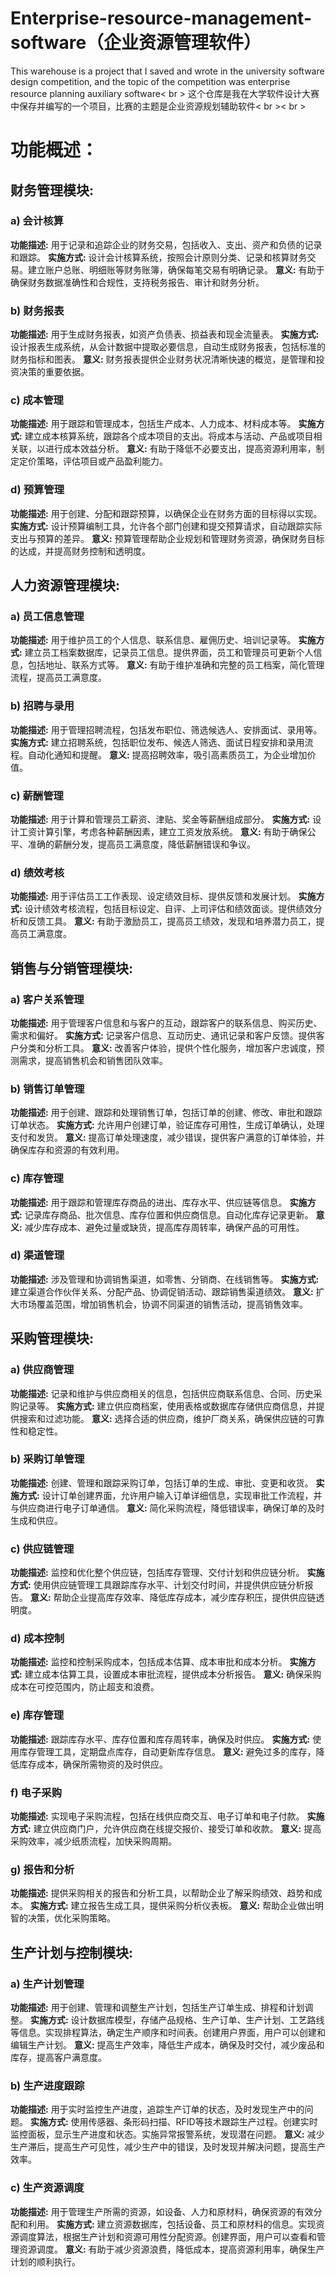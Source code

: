 # Enterprise-resource-management-software（企业资源管理软件）
This warehouse is a project that I saved and wrote in the university software design competition, and the topic of the competition was enterprise resource planning auxiliary software< br >
这个仓库是我在大学软件设计大赛中保存并编写的一个项目，比赛的主题是企业资源规划辅助软件< br >< br >
# 功能概述：

## 财务管理模块:

### a) 会计核算
**功能描述:** 用于记录和追踪企业的财务交易，包括收入、支出、资产和负债的记录和跟踪。
**实施方式:** 设计会计核算系统，按照会计原则分类、记录和核算财务交易。建立账户总账、明细账等财务账簿，确保每笔交易有明确记录。
**意义:** 有助于确保财务数据准确性和合规性，支持税务报告、审计和财务分析。

### b) 财务报表
**功能描述:** 用于生成财务报表，如资产负债表、损益表和现金流量表。
**实施方式:** 设计报表生成系统，从会计数据中提取必要信息，自动生成财务报表，包括标准的财务指标和图表。
**意义:** 财务报表提供企业财务状况清晰快速的概览，是管理和投资决策的重要依据。

### c) 成本管理
**功能描述:** 用于跟踪和管理成本，包括生产成本、人力成本、材料成本等。
**实施方式:** 建立成本核算系统，跟踪各个成本项目的支出。将成本与活动、产品或项目相关联，以进行成本效益分析。
**意义:** 有助于降低不必要支出，提高资源利用率，制定定价策略，评估项目或产品盈利能力。

### d) 预算管理
**功能描述:** 用于创建、分配和跟踪预算，以确保企业在财务方面的目标得以实现。
**实施方式:** 设计预算编制工具，允许各个部门创建和提交预算请求，自动跟踪实际支出与预算的差异。
**意义:** 预算管理帮助企业规划和管理财务资源，确保财务目标的达成，并提高财务控制和透明度。

## 人力资源管理模块:

### a) 员工信息管理
**功能描述:** 用于维护员工的个人信息、联系信息、雇佣历史、培训记录等。
**实施方式:** 建立员工档案数据库，记录员工信息。提供界面，员工和管理员可更新个人信息，包括地址、联系方式等。
**意义:** 有助于维护准确和完整的员工档案，简化管理流程，提高员工满意度。

### b) 招聘与录用
**功能描述:** 用于管理招聘流程，包括发布职位、筛选候选人、安排面试、录用等。
**实施方式:** 建立招聘系统，包括职位发布、候选人筛选、面试日程安排和录用流程。自动化通知和提醒。
**意义:** 提高招聘效率，吸引高素质员工，为企业增加价值。

### c) 薪酬管理
**功能描述:** 用于计算和管理员工薪资、津贴、奖金等薪酬组成部分。
**实施方式:** 设计工资计算引擎，考虑各种薪酬因素，建立工资发放系统。
**意义:** 有助于确保公平、准确的薪酬分发，提高员工满意度，降低薪酬错误和争议。

### d) 绩效考核
**功能描述:** 用于评估员工工作表现、设定绩效目标、提供反馈和发展计划。
**实施方式:** 设计绩效考核流程，包括目标设定、自评、上司评估和绩效面谈。提供绩效分析和反馈工具。
**意义:** 有助于激励员工，提高员工绩效，发现和培养潜力员工，提高员工满意度。

## 销售与分销管理模块:

### a) 客户关系管理
**功能描述:** 用于管理客户信息和与客户的互动，跟踪客户的联系信息、购买历史、需求和偏好。
**实施方式:** 记录客户信息、互动历史、通讯记录和客户反馈。提供客户分类和分析工具。
**意义:** 改善客户体验，提供个性化服务，增加客户忠诚度，预测需求，提高销售机会和销售团队效率。

### b) 销售订单管理
**功能描述:** 用于创建、跟踪和处理销售订单，包括订单的创建、修改、审批和跟踪订单状态。
**实施方式:** 允许用户创建订单，验证库存可用性，生成订单确认，处理支付和发货。
**意义:** 提高订单处理速度，减少错误，提供客户满意的订单体验，并确保库存和资源的有效利用。

### c) 库存管理
**功能描述:** 用于跟踪和管理库存商品的进出、库存水平、供应链等信息。
**实施方式:** 记录库存商品、批次信息、库存位置和供应商信息。自动化库存记录更新。
**意义:** 减少库存成本、避免过量或缺货，提高库存周转率，确保产品的可用性。

### d) 渠道管理
**功能描述:** 涉及管理和协调销售渠道，如零售、分销商、在线销售等。
**实施方式:** 建立渠道合作伙伴关系、分配产品、协调促销活动、跟踪销售渠道绩效。
**意义:** 扩大市场覆盖范围，增加销售机会，协调不同渠道的销售活动，提高销售效率。

## 采购管理模块:

### a) 供应商管理
**功能描述:** 记录和维护与供应商相关的信息，包括供应商联系信息、合同、历史采购记录等。
**实施方式:** 建立供应商档案，使用表格或数据库存储供应商信息，并提供搜索和过滤功能。
**意义:** 选择合适的供应商，维护厂商关系，确保供应链的可靠性和稳定性。

### b) 采购订单管理
**功能描述:** 创建、管理和跟踪采购订单，包括订单的生成、审批、变更和收货。
**实施方式:** 设计订单创建界面，允许用户输入订单详细信息，实现审批工作流程，并与供应商进行电子订单通信。
**意义:** 简化采购流程，降低错误率，确保订单的及时生成和供应。

### c) 供应链管理
**功能描述:** 监控和优化整个供应链，包括库存管理、交付计划和供应链分析。
**实施方式:** 使用供应链管理工具跟踪库存水平、计划交付时间，并提供供应链分析报告。
**意义:** 帮助企业提高库存效率、降低库存成本，减少库存积压，提供供应链透明度。

### d) 成本控制
**功能描述:** 监控和控制采购成本，包括成本估算、成本审批和成本分析。
**实施方式:** 建立成本估算工具，设置成本审批流程，提供成本分析报告。
**意义:** 确保采购成本在可控范围内，防止超支和浪费。

### e) 库存管理
**功能描述:** 跟踪库存水平、库存位置和库存周转率，确保及时供应。
**实施方式:** 使用库存管理工具，定期盘点库存，自动更新库存信息。
**意义:** 避免过多的库存，降低库存成本，确保所需物资的及时供应。

### f) 电子采购
**功能描述:** 实现电子采购流程，包括在线供应商交互、电子订单和电子付款。
**实施方式:** 建立供应商门户，允许供应商在线提交报价、接受订单和收款。
**意义:** 提高采购效率，减少纸质流程，加快采购周期。

### g) 报告和分析
**功能描述:** 提供采购相关的报告和分析工具，以帮助企业了解采购绩效、趋势和成本。
**实施方式:** 建立报告生成工具，提供采购分析仪表板。
**意义:** 帮助企业做出明智的决策，优化采购策略。

## 生产计划与控制模块:

### a) 生产计划管理
**功能描述:** 用于创建、管理和调整生产计划，包括生产订单生成、排程和计划调整。
**实施方式:** 设计数据库模型，存储产品规格、生产订单、生产计划、工艺路线等信息。实现排程算法，确定生产顺序和时间表。创建用户界面，用户可以创建和编辑生产计划。
**意义:** 提高生产效率，降低生产成本，确保及时交付，减少废品和库存，提高客户满意度。

### b) 生产进度跟踪
**功能描述:** 用于实时监控生产进度，追踪生产订单的状态，及时发现生产中的问题。
**实施方式:** 使用传感器、条形码扫描、RFID等技术跟踪生产过程。创建实时监控面板，显示生产进度和状态。实施异常报警系统，发现潜在问题。
**意义:** 减少生产滞后，提高生产可见性，减少生产中的错误，及时发现并解决问题，提高生产效率。

### c) 生产资源调度
**功能描述:** 用于管理生产所需的资源，如设备、人力和原材料，确保资源的有效分配和利用。
**实施方式:** 建立资源数据库，包括设备、员工和原材料的信息。实现资源调度算法，根据生产计划和资源可用性分配资源。创建界面，用户可以查看和管理资源调度。
**意义:** 有助于减少资源浪费，降低成本，提高资源利用率，确保生产计划的顺利执行。

